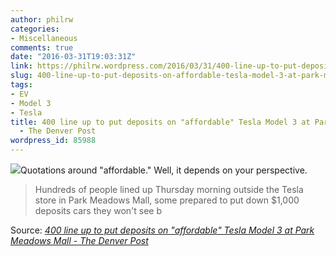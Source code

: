 ```yaml
---
author: philrw
categories:
- Miscellaneous
comments: true
date: "2016-03-31T19:03:31Z"
link: https://philrw.wordpress.com/2016/03/31/400-line-up-to-put-deposits-on-affordable-tesla-model-3-at-park-meadows-mall-the-denver-post/
slug: 400-line-up-to-put-deposits-on-affordable-tesla-model-3-at-park-meadows-mall-the-denver-post
tags:
- EV
- Model 3
- Tesla
title: 400 line up to put deposits on "affordable" Tesla Model 3 at Park Meadows Mall
  - The Denver Post
wordpress_id: 85988
---
```


[![](/images/20160331__tesla_line_park_meadowp1.jpg)](http://www.denverpost.com/business/ci_29708668/hundreds-line-up-put-deposits-affordable-tesla-model)Quotations around "affordable." Well, it depends on your perspective.


<blockquote>Hundreds of people lined up Thursday morning outside the Tesla store in Park Meadows Mall, some prepared to put down $1,000 deposits cars they won't see b</blockquote>


Source: _[400 line up to put deposits on "affordable" Tesla Model 3 at Park Meadows Mall - The Denver Post](http://www.denverpost.com/business/ci_29708668/hundreds-line-up-put-deposits-affordable-tesla-model)_
